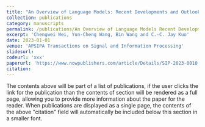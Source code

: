 ```yaml
---
title: "An Overview of Language Models: Recent Developments and Outlook"
collection: publications
category: manuscripts
permalink: /publications/An Overview of Language Models Recent Developments and Outlook.md
excerpt: 'Chengwei Wei, Yun-Cheng Wang, Bin Wang and C.-C. Jay Kuo'
date: 2023-01-01
venue: 'APSIPA Transactions on Signal and Information Processing'
slidesurl: 
codeurl: 'xxx'
paperurl: 'https://www.nowpublishers.com/article/Details/SIP-2023-0010'
citation: 
---
```


The contents above will be part of a list of publications, if the user clicks the link for the publication than the contents of section will be rendered as a full page, allowing you to provide more information about the paper for the reader. When publications are displayed as a single page, the contents of the above "citation" field will automatically be included below this section in a smaller font.